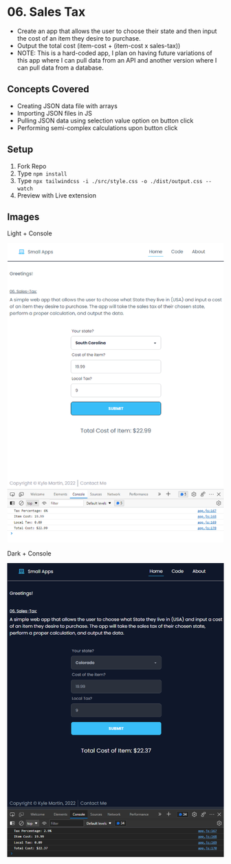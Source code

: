 # 06. Sales Tax

- Create an app that allows the user to choose their state and then input the cost of an item they desire to purchase.
- Output the total cost (item-cost + (item-cost x sales-tax))
- NOTE: This is a hard-coded app, I plan on having future variations of this app where I can pull data from an API and another version where I can pull data from a database.

## Concepts Covered

- Creating JSON data file with arrays
- Importing JSON files in JS
- Pulling JSON data using selection value option on button click
- Performing semi-complex calculations upon button click

## Setup

1. Fork Repo
2. Type `npm install`
3. Type `npx tailwindcss -i ./src/style.css -o ./dist/output.css --watch`
4. Preview with Live extension

## Images

Light + Console

![Alt text](https://raw.githubusercontent.com/Thesnowmanndev/Random-Small-Web-Apps/Sales-Tax/06.%20Sales-Tax/images/light%2Bconsole.png "Light Theme")

Dark + Console

![Alt text](https://raw.githubusercontent.com/Thesnowmanndev/Random-Small-Web-Apps/Sales-Tax/06.%20Sales-Tax/images/dark%2Bconsole.png "Dark Theme")
